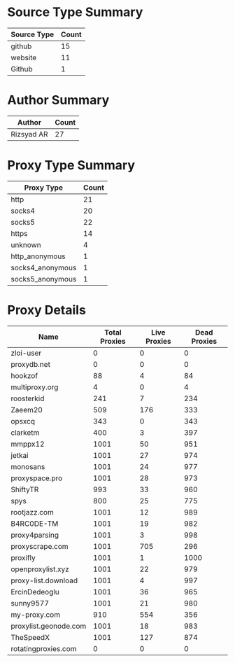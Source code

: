 # Source Type Summary

| Source Type | Count |
|-------------|-------|
| github | 15 |
| website | 11 |
| Github | 1 |


# Author Summary

| Author | Count |
|--------|-------|
| Rizsyad AR | 27 |


# Proxy Type Summary

| Proxy Type | Count |
|------------|-------|
| http | 21 |
| socks4 | 20 |
| socks5 | 22 |
| https | 14 |
| unknown | 4 |
| http_anonymous | 1 |
| socks4_anonymous | 1 |
| socks5_anonymous | 1 |


# Proxy Details

| Name | Total Proxies | Live Proxies | Dead Proxies |
|------|---------------|--------------|---------------|
| zloi-user | 0 | 0 | 0 |
| proxydb.net | 0 | 0 | 0 |
| hookzof | 88 | 4 | 84 |
| multiproxy.org | 4 | 0 | 4 |
| roosterkid | 241 | 7 | 234 |
| Zaeem20 | 509 | 176 | 333 |
| opsxcq | 343 | 0 | 343 |
| clarketm | 400 | 3 | 397 |
| mmppx12 | 1001 | 50 | 951 |
| jetkai | 1001 | 27 | 974 |
| monosans | 1001 | 24 | 977 |
| proxyspace.pro | 1001 | 28 | 973 |
| ShiftyTR | 993 | 33 | 960 |
| spys | 800 | 25 | 775 |
| rootjazz.com | 1001 | 12 | 989 |
| B4RC0DE-TM | 1001 | 19 | 982 |
| proxy4parsing | 1001 | 3 | 998 |
| proxyscrape.com | 1001 | 705 | 296 |
| proxifly | 1001 | 1 | 1000 |
| openproxylist.xyz | 1001 | 22 | 979 |
| proxy-list.download | 1001 | 4 | 997 |
| ErcinDedeoglu | 1001 | 36 | 965 |
| sunny9577 | 1001 | 21 | 980 |
| my-proxy.com | 910 | 554 | 356 |
| proxylist.geonode.com | 1001 | 18 | 983 |
| TheSpeedX | 1001 | 127 | 874 |
| rotatingproxies.com | 0 | 0 | 0 |
